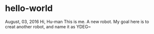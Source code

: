 # hello-world
August, 03, 2016
Hi, Hu-man
This is me. A new robot. My goal here is to creat another robot, and name it as YDEG~
